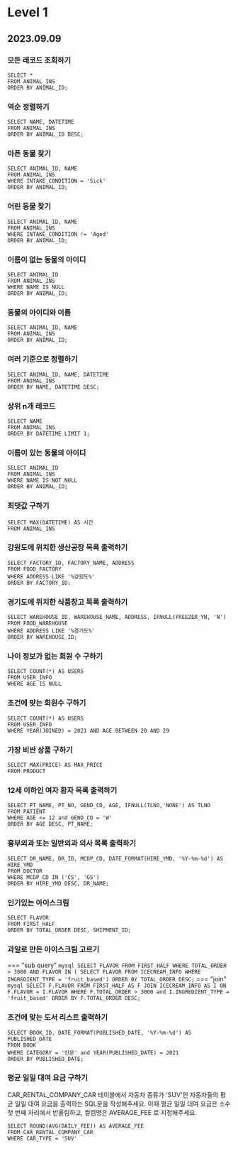 # Level 1

## 2023.09.09

### 모든 레코드 조회하기
``` mysql
SELECT *
FROM ANIMAL_INS
ORDER BY ANIMAL_ID;
```

### 역순 정렬하기
``` mysql
SELECT NAME, DATETIME
FROM ANIMAL_INS
ORDER BY ANIMAL_ID DESC;
```

### 아픈 동물 찾기
``` mysql
SELECT ANIMAL_ID, NAME
FROM ANIMAL_INS
WHERE INTAKE_CONDITION = 'Sick'
ORDER BY ANIMAL_ID;
```

### 어린 동물 찾기
``` mysql
SELECT ANIMAL_ID, NAME
FROM ANIMAL_INS 
WHERE INTAKE_CONDITION != 'Aged'
ORDER BY ANIMAL_ID;
```

### 이름이 없는 동물의 아이디
``` mysql
SELECT ANIMAL_ID
FROM ANIMAL_INS 
WHERE NAME IS NULL
ORDER BY ANIMAL_ID;
```

### 동물의 아이디와 이름
``` mysql
SELECT ANIMAL_ID, NAME
FROM ANIMAL_INS 
ORDER BY ANIMAL_ID;
```

### 여러 기준으로 정렬하기
``` mysql
SELECT ANIMAL_ID, NAME, DATETIME
FROM ANIMAL_INS 
ORDER BY NAME, DATETIME DESC;
```

### 상위 n개 레코드
``` mysql
SELECT NAME 
FROM ANIMAL_INS 
ORDER BY DATETIME LIMIT 1;
```

### 이름이 있는 동물의 아이디
``` mysql
SELECT ANIMAL_ID
FROM ANIMAL_INS 
WHERE NAME IS NOT NULL
ORDER BY ANIMAL_ID;
```

### 최댓값 구하기
``` mysql
SELECT MAX(DATETIME) AS 시간
FROM ANIMAL_INS
```

### 강원도에 위치한 생산공장 목록 출력하기
``` mysql
SELECT FACTORY_ID, FACTORY_NAME, ADDRESS
FROM FOOD_FACTORY 
WHERE ADDRESS LIKE '%강원도%'
ORDER BY FACTORY_ID;
```

### 경기도에 위치한 식품창고 목록 출력하기
``` mysql
SELECT WAREHOUSE_ID, WAREHOUSE_NAME, ADDRESS, IFNULL(FREEZER_YN, 'N')
FROM FOOD_WAREHOUSE  
WHERE ADDRESS LIKE '%경기도%'
ORDER BY WAREHOUSE_ID;
```

### 나이 정보가 없는 회원 수 구하기
``` mysql
SELECT COUNT(*) AS USERS
FROM USER_INFO
WHERE AGE IS NULL
```

### 조건에 맞는 회원수 구하기
``` mysql
SELECT COUNT(*) AS USERS
FROM USER_INFO 
WHERE YEAR(JOINED) = 2021 AND AGE BETWEEN 20 AND 29
```

### 가장 비싼 상품 구하기
``` mysql
SELECT MAX(PRICE) AS MAX_PRICE
FROM PRODUCT 
```

### 12세 이하인 여자 환자 목록 출력하기
``` mysql
SELECT PT_NAME, PT_NO, GEND_CD, AGE, IFNULL(TLNO,'NONE') AS TLNO
FROM PATIENT
WHERE AGE <= 12 and GEND_CD = 'W'
ORDER BY AGE DESC, PT_NAME;
```

### 흉부외과 또는 일반외과 의사 목록 출력하기
``` mysql
SELECT DR_NAME, DR_ID, MCDP_CD, DATE_FORMAT(HIRE_YMD, '%Y-%m-%d') AS HIRE_YMD
FROM DOCTOR
WHERE MCDP_CD IN ('CS', 'GS')
ORDER BY HIRE_YMD DESC, DR_NAME;
```

### 인기있는 아이스크림
``` mysql
SELECT FLAVOR
FROM FIRST_HALF
ORDER BY TOTAL_ORDER DESC, SHIPMENT_ID;
```

### 과일로 만든 아이스크림 고르기
=== "sub query"
    ``` mysql
    SELECT FLAVOR
    FROM FIRST_HALF
    WHERE TOTAL_ORDER > 3000 AND FLAVOR IN (
        SELECT FLAVOR
        FROM ICECREAM_INFO
        WHERE INGREDIENT_TYPE = 'fruit_based')
    ORDER BY TOTAL_ORDER DESC;
    ```
=== "join"
    ``` mysql
    SELECT F.FLAVOR
    FROM FIRST_HALF AS F
        JOIN ICECREAM_INFO AS I
        ON F.FLAVOR = I.FLAVOR
    WHERE F.TOTAL_ORDER > 3000 and I.INGREDIENT_TYPE = 'fruit_based'
    ORDER BY F.TOTAL_ORDER DESC;
    ```

### 조건에 맞는 도서 리스트 출력하기
``` mysql
SELECT BOOK_ID, DATE_FORMAT(PUBLISHED_DATE, '%Y-%m-%d') AS PUBLISHED_DATE
FROM BOOK 
WHERE CATEGORY = '인문' and YEAR(PUBLISHED_DATE) = 2021
ORDER BY PUBLISHED_DATE;
```

### 평균 일일 대여 요금 구하기
CAR_RENTAL_COMPANY_CAR 테이블에서 자동차 종류가 'SUV'인 자동차들의 평균 일일 대여 요금을 출력하는 SQL문을 작성해주세요. 이때 평균 일일 대여 요금은 소수 첫 번째 자리에서 반올림하고, 컬럼명은 AVERAGE_FEE 로 지정해주세요.
``` mysql
SELECT ROUND(AVG(DAILY_FEE)) AS AVERAGE_FEE
FROM CAR_RENTAL_COMPANY_CAR 
WHERE CAR_TYPE = 'SUV' 
```